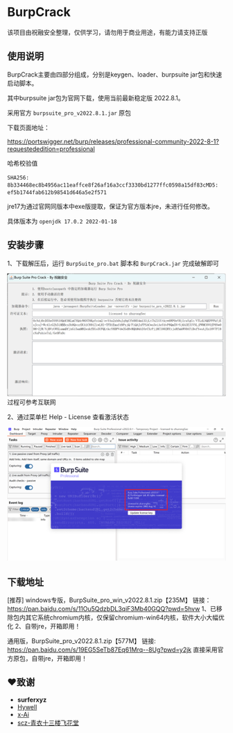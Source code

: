 # BurpCrack
该项目由祝融安全整理，仅供学习，请勿用于商业用途，有能力请支持正版

## 使用说明

BurpCrack主要由四部分组成，分别是keygen、loader、burpsuite jar包和快速启动脚本。

其中burpsuite jar包为官网下载，使用当前最新稳定版 2022.8.1。

采用官方 `burpsuite_pro_v2022.8.1.jar` 原包

下载页面地址：

https://portswigger.net/burp/releases/professional-community-2022-8-1?requestededition=professional

哈希校验值

`SHA256: 8b334468ec8b4956ac11eaffce8f26af16a3ccf3330bd1277ffc0598a15df83cMD5: ef5b1744fab612b98541d646a5e2f571`

jre17为通过官网同版本中exe版提取，保证为官方版本jre，未进行任何修改。

具体版本为 `openjdk 17.0.2 2022-01-18`

## 安装步骤

1、下载解压后，运行 `BurpSuite_pro.bat` 脚本和 `BurpCrack.jar` 完成破解即可

![image](img/image1.png)过程可参考互联网

2、通过菜单栏 Help - License 查看激活状态

![image](img/image2.png)

## 下载地址
[推荐] windows专版，BurpSuite_pro_win_v2022.8.1.zip【235M】
链接：https://pan.baidu.com/s/11Ou5QdzbDL3qiF3Mb40GQQ?pwd=5hvw
1、已移除包内其它系统chromium内核，仅保留chromium-win64内核，软件大小大幅优化
2、自带jre，开箱即用！

通用版，BurpSuite_pro_v2022.8.1.zip【577M】
链接: https://pan.baidu.com/s/19EG5SeTb87Eq61Mrq--8Ug?pwd=y2jk
直接采用官方原包，自带jre，开箱即用！

## ❤️致谢

- **surferxyz** 
- <a href="https://github.com/Hywell">Hywell</a> 
- <a href="https://github.com/x-Ai/BurpSuite">x-Ai</a> 
- <a href="https://mp.weixin.qq.com/s/4KXxKdnPeWqsEsylObhg8w">scz-青衣十三楼飞花堂</a> 
